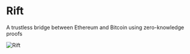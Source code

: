 # Rift

A trustless bridge between Ethereum and Bitcoin using zero-knowledge proofs

![Rift](https://utfs.io/f/fba5931a-c414-4252-b282-633fb4353a59-gtky0k.png)
